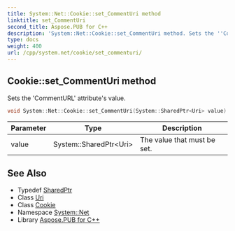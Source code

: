 ```yaml
---
title: System::Net::Cookie::set_CommentUri method
linktitle: set_CommentUri
second_title: Aspose.PUB for C++
description: 'System::Net::Cookie::set_CommentUri method. Sets the ''CommentURL'' attribute''s value in C++.'
type: docs
weight: 400
url: /cpp/system.net/cookie/set_commenturi/
---
```

## Cookie::set_CommentUri method


Sets the 'CommentURL' attribute's value.

```cpp
void System::Net::Cookie::set_CommentUri(System::SharedPtr<Uri> value)
```


| Parameter | Type | Description |
| --- | --- | --- |
| value | System::SharedPtr\<Uri\> | The value that must be set. |

## See Also

* Typedef [SharedPtr](../../../system/sharedptr/)
* Class [Uri](../../../system/uri/)
* Class [Cookie](../)
* Namespace [System::Net](../../)
* Library [Aspose.PUB for C++](../../../)
